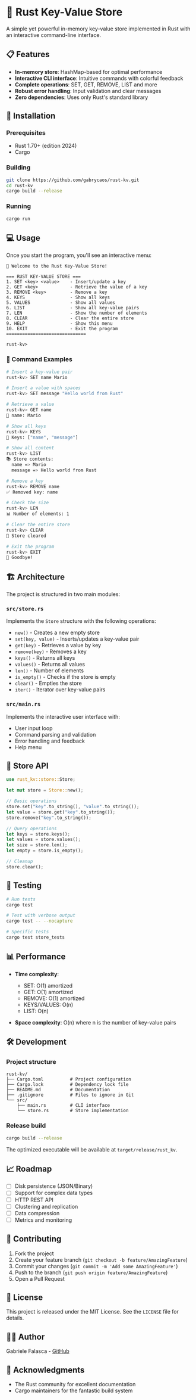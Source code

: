 # 🦀 Rust Key-Value Store

A simple yet powerful in-memory key-value store implemented in Rust with an interactive command-line interface.

## 📋 Features

- **In-memory store**: HashMap-based for optimal performance
- **Interactive CLI interface**: Intuitive commands with colorful feedback
- **Complete operations**: SET, GET, REMOVE, LIST and more
- **Robust error handling**: Input validation and clear messages
- **Zero dependencies**: Uses only Rust's standard library

## 🚀 Installation

### Prerequisites
- Rust 1.70+ (edition 2024)
- Cargo

### Building
```bash
git clone https://github.com/gabrycaos/rust-kv.git
cd rust-kv
cargo build --release
```

### Running
```bash
cargo run
```

## 💻 Usage

Once you start the program, you'll see an interactive menu:

```
🚀 Welcome to the Rust Key-Value Store!

=== RUST KEY-VALUE STORE ===
1. SET <key> <value>    - Insert/update a key
2. GET <key>            - Retrieve the value of a key
3. REMOVE <key>         - Remove a key
4. KEYS                 - Show all keys
5. VALUES               - Show all values
6. LIST                 - Show all key-value pairs
7. LEN                  - Show the number of elements
8. CLEAR                - Clear the entire store
9. HELP                 - Show this menu
10. EXIT                - Exit the program
==============================

rust-kv>
```

### 📝 Command Examples

```bash
# Insert a key-value pair
rust-kv> SET name Mario

# Insert a value with spaces
rust-kv> SET message "Hello world from Rust"

# Retrieve a value
rust-kv> GET name
📄 name: Mario

# Show all keys
rust-kv> KEYS
🔑 Keys: ["name", "message"]

# Show all content
rust-kv> LIST
📚 Store contents:
  name => Mario
  message => Hello world from Rust

# Remove a key
rust-kv> REMOVE name
✅ Removed key: name

# Check the size
rust-kv> LEN
📊 Number of elements: 1

# Clear the entire store
rust-kv> CLEAR
🧹 Store cleared

# Exit the program
rust-kv> EXIT
👋 Goodbye!
```

## 🏗️ Architecture

The project is structured in two main modules:

### `src/store.rs`
Implements the `Store` structure with the following operations:
- `new()` - Creates a new empty store
- `set(key, value)` - Inserts/updates a key-value pair
- `get(key)` - Retrieves a value by key
- `remove(key)` - Removes a key
- `keys()` - Returns all keys
- `values()` - Returns all values
- `len()` - Number of elements
- `is_empty()` - Checks if the store is empty
- `clear()` - Empties the store
- `iter()` - Iterator over key-value pairs

### `src/main.rs`
Implements the interactive user interface with:
- User input loop
- Command parsing and validation
- Error handling and feedback
- Help menu

## 🔧 Store API

```rust
use rust_kv::store::Store;

let mut store = Store::new();

// Basic operations
store.set("key".to_string(), "value".to_string());
let value = store.get("key".to_string());
store.remove("key".to_string());

// Query operations
let keys = store.keys();
let values = store.values();
let size = store.len();
let empty = store.is_empty();

// Cleanup
store.clear();
```

## 🧪 Testing

```bash
# Run tests
cargo test

# Test with verbose output
cargo test -- --nocapture

# Specific tests
cargo test store_tests
```

## 📊 Performance

- **Time complexity**:
  - SET: O(1) amortized
  - GET: O(1) amortized
  - REMOVE: O(1) amortized
  - KEYS/VALUES: O(n)
  - LIST: O(n)

- **Space complexity**: O(n) where n is the number of key-value pairs

## 🛠️ Development

### Project structure
```
rust-kv/
├── Cargo.toml          # Project configuration
├── Cargo.lock          # Dependency lock file
├── README.md           # Documentation
├── .gitignore          # Files to ignore in Git
└── src/
    ├── main.rs         # CLI interface
    └── store.rs        # Store implementation
```

### Release build
```bash
cargo build --release
```

The optimized executable will be available at `target/release/rust_kv`.

## 📈 Roadmap

- [ ] Disk persistence (JSON/Binary)
- [ ] Support for complex data types
- [ ] HTTP REST API
- [ ] Clustering and replication
- [ ] Data compression
- [ ] Metrics and monitoring

## 🤝 Contributing

1. Fork the project
2. Create your feature branch (`git checkout -b feature/AmazingFeature`)
3. Commit your changes (`git commit -m 'Add some AmazingFeature'`)
4. Push to the branch (`git push origin feature/AmazingFeature`)
5. Open a Pull Request

## 📄 License

This project is released under the MIT License. See the `LICENSE` file for details.

## 👨‍💻 Author

Gabriele Falasca - [GitHub](https://github.com/falascagabriele)

## 🙏 Acknowledgments

- The Rust community for excellent documentation
- Cargo maintainers for the fantastic build system
